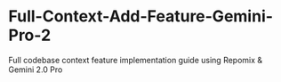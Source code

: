 # Full-Context-Add-Feature-Gemini-Pro-2
Full codebase context feature implementation guide using Repomix &amp; Gemini 2.0 Pro
